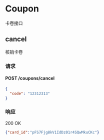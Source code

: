# Coupon
卡卷接口

## cancel
核销卡卷
### 请求
#### POST /coupons/cancel
```json
{
  "code": "12312313"
}
```

### 响应

200 OK

```json
{"card_id":"pFS7Fjg8kV1IdDz01r4SQwMkuCKc"}
```